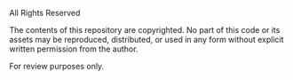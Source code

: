 All Rights Reserved

The contents of this repository are copyrighted.
No part of this code or its assets may be reproduced, distributed, or used in any form without explicit written permission from the author.

For review purposes only.
